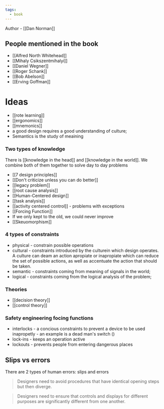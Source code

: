 ```yaml
---
tags:
  - book
---
```

Author - [[Dan Norman]]

## People mentioned in the book
- [[Alfred North Whitehead]]
- [[Mihaly Csikszentmihalyi]]
- [[Daniel Wegner]]
- [[Roger Schank]]
- [[Bob Abelson]]
- [[Erving Goffman]]

# Ideas
- [[rote learning]]
- [[ergonomics]]
- [[mnemonics]]
- a good design requires a good understanding of culture;
- Semantics is the study of meaining

### Two types of knowledge
There is [[knowledge in the head]] and [[knowledge in the world]]. We combine both of them together to solve day to day problems

- [[7 design principles]]
- [[Don't criticize unless you can do better]]
- [[legacy problem]]
- [[root cause analysis]]
- [[Human-Centered design]]
- [[task analysis]]
- [[activity centered control]] - problems with exceptions
- [[Forcing Function]]
- If we only kept to the old, we could never improve
- [[Skeuomorphism]]

### 4 types of constraints
- physical - constrain possible operations
- cultural - constraints introduced by the culturein which design operates. A culture can deam an action apropiate or inapropiate which can reduce the set of possible actions, as well as accentuate the action that should be taken.
- semantic - constraints coming from meaning of signals in the world;
- logical - constraints coming from the logical analysis of the problem;

### Theories
- [[decision theory]]
- [[control theory]]

### Safety engineering focing functions
- interlocks - a concious constraints to prevent a device to be used inapropetly - an example is a dead man's switch  ()
- lock-ins - keeps an operation active
- lockouts - prevents people from entering dangerous places

## Slips vs errors

There are 2 types of human errors: slips and errors

> Designers need to avoid procedures that have identical opening steps but then diverge.

> Designers need to ensure that controls and displays for different purposes are significantly different from one another.



